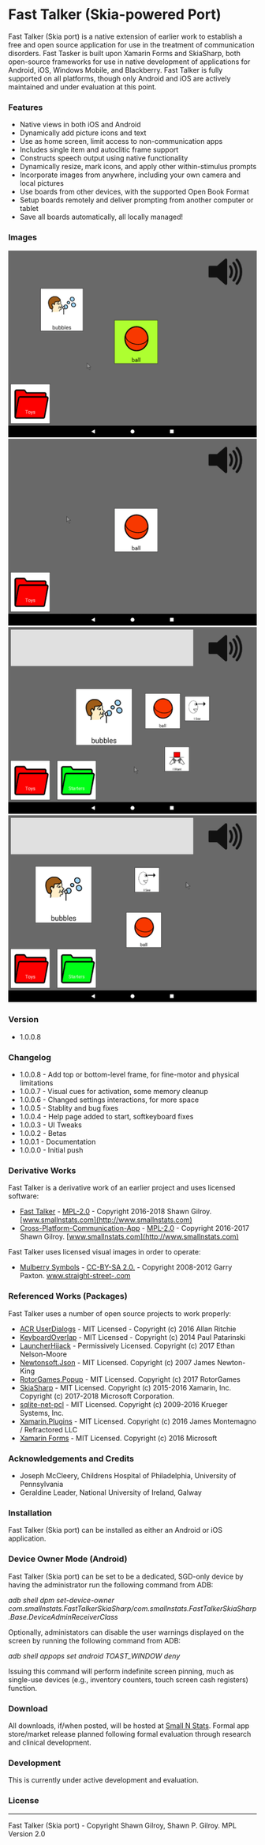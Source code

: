 # Fast Talker (Skia-powered Port)
Fast Talker (Skia port) is a native extension of earlier work to establish a free and open source application for use in the treatment of communication disorders.  Fast Tasker is built upon Xamarin Forms and SkiaSharp, both open-source frameworks for use in native development of applications for Android, iOS, Windows Mobile, and Blackberry.  Fast Talker is fully supported on all platforms, though only Android and iOS are actively maintained and under evaluation at this point.

### Features
 - Native views in both iOS and Android
 - Dynamically add picture icons and text
 - Use as home screen, limit access to non-communication apps
 - Includes single item and autoclitic frame support
 - Constructs speech output using native functionality
 - Dynamically resize, mark icons, and apply other within-stimulus prompts
 - Incorporate images from anywhere, including your own camera and local pictures
 - Use boards from other devices, with the supported Open Book Format
 - Setup boards remotely and deliver prompting from another computer or tablet
 - Save all boards automatically, all locally managed!

### Images
![Alt text](Samples/Anim-IconMode.gif?raw=true "Drag Icons")
![Alt text](Samples/Anim-Folders.gif?raw=true "Drag Icons")
![Alt text](Samples/Anim-SentenceMode.gif?raw=true "Drag Icons")
![Alt text](Samples/Anim-IconSelection.gif?raw=true "Drag Icons")

### Version
 - 1.0.0.8

### Changelog
 - 1.0.0.8 - Add top or bottom-level frame, for fine-motor and physical limitations
 - 1.0.0.7 - Visual cues for activation, some memory cleanup
 - 1.0.0.6 - Changed settings interactions, for more space
 - 1.0.0.5 - Stablity and bug fixes
 - 1.0.0.4 - Help page added to start, softkeyboard fixes
 - 1.0.0.3 - UI Tweaks
 - 1.0.0.2 - Betas
 - 1.0.0.1 - Documentation
 - 1.0.0.0 - Initial push

### Derivative Works
Fast Talker is a derivative work of an earlier project and uses licensed software:
* [Fast Talker](https://github.com/miyamot0/FastTalker) - [MPL-2.0](https://opensource.org/licenses/MPL-2.0) - Copyright 2016-2018 Shawn Gilroy. [www.smallnstats.com](http://www.smallnstats.com)
* [Cross-Platform-Communication-App](https://github.com/miyamot0/Cross-Platform-Communication-App) - [MPL-2.0](https://opensource.org/licenses/MPL-2.0) - Copyright 2016-2017 Shawn Gilroy. [www.smallnstats.com](http://www.smallnstats.com)

Fast Talker uses licensed visual images in order to operate:
* [Mulberry Symbols](https://github.com/straight-street/mulberry-symbols) - [CC-BY-SA 2.0.](http://creativecommons.org/licenses/by-sa/2.0/uk/) - Copyright 2008-2012 Garry Paxton. [www.straight-street-.com](http://straight-street.com/)

### Referenced Works (Packages)
Fast Talker uses a number of open source projects to work properly:
* [ACR UserDialogs](https://github.com/aritchie/userdialogs) - MIT Licensed - Copyright (c) 2016 Allan Ritchie
* [KeyboardOverlap](https://github.com/paulpatarinski/Xamarin.Forms.Plugins/tree/master/KeyboardOverlap) - MIT Licensed - Copyright (c) 2014 Paul Patarinski
* [LauncherHijack](https://github.com/parrotgeek1/LauncherHijack) - Permissively Licensed. Copyright (c) 2017 Ethan Nelson-Moore
* [Newtonsoft.Json](https://github.com/JamesNK/Newtonsoft.Json) - MIT Licensed. Copyright (c) 2007 James Newton-King 
* [RotorGames.Popup](https://github.com/rotorgames/Rg.Plugins.Popup) - MIT Licensed. Copyright (c) 2017 RotorGames
* [SkiaSharp](https://github.com/mono/SkiaSharp) - MIT Licensed. Copyright (c) 2015-2016 Xamarin, Inc. Copyright (c) 2017-2018 Microsoft Corporation.
* [sqlite-net-pcl](https://github.com/praeclarum/sqlite-net) - MIT Licensed. Copyright (c) 2009-2016 Krueger Systems, Inc.
* [Xamarin.Plugins](https://github.com/jamesmontemagno/Xamarin.Plugins) - MIT Licensed. Copyright (c) 2016 James Montemagno / Refractored LLC
* [Xamarin Forms](https://github.com/xamarin/Xamarin.Forms) - MIT Licensed. Copyright (c) 2016 Microsoft

### Acknowledgements and Credits
* Joseph McCleery, Childrens Hospital of Philadelphia, University of Pennsylvania
* Geraldine Leader, National University of Ireland, Galway

### Installation
Fast Talker (Skia port) can be installed as either an Android or iOS application.  

### Device Owner Mode (Android)
Fast Talker (Skia port) can be set to be a dedicated, SGD-only device by having the administrator run the following command from ADB:

<i>adb shell dpm set-device-owner com.smallnstats.FastTalkerSkiaSharp/com.smallnstats.FastTalkerSkiaSharp.Base.DeviceAdminReceiverClass</i>

Optionally, administators can disable the user warnings displayed on the screen by running the following command from ADB:

<i>adb shell appops set android TOAST_WINDOW deny</i>

Issuing this command will perform indefinite screen pinning, much as single-use devices (e.g., inventory counters, touch screen cash registers) function.

### Download
All downloads, if/when posted, will be hosted at [Small N Stats](http://www.smallnstats.com). Formal app store/market release planned following formal evaluation through research and clinical development.

### Development
This is currently under active development and evaluation.

### License
----
Fast Talker (Skia port) - Copyright Shawn Gilroy, Shawn P. Gilroy. MPL Version 2.0